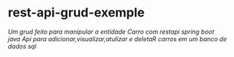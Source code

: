 # rest-api-grud-exemple

*Um grud feito para manipular a entidade Carro com restapi spring boot java*
*Api para adicionar,visualizar,atulizar e deletaR carros em um banco de dados sql*


